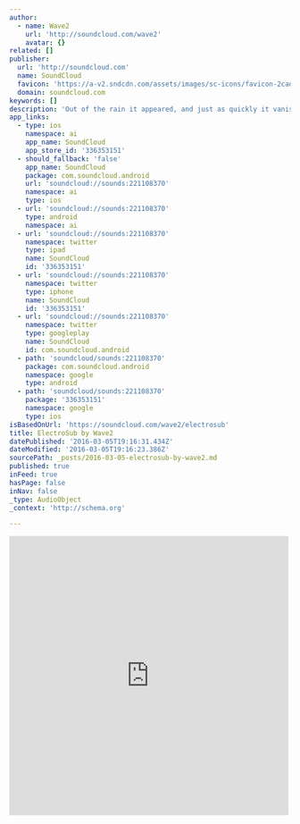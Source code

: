 ```yaml
---
author:
  - name: Wave2
    url: 'http://soundcloud.com/wave2'
    avatar: {}
related: []
publisher:
  url: 'http://soundcloud.com'
  name: SoundCloud
  favicon: 'https://a-v2.sndcdn.com/assets/images/sc-icons/favicon-2cadd14b.ico'
  domain: soundcloud.com
keywords: []
description: 'Out of the rain it appeared, and just as quickly it vanished...'
app_links:
  - type: ios
    namespace: ai
    app_name: SoundCloud
    app_store_id: '336353151'
  - should_fallback: 'false'
    app_name: SoundCloud
    package: com.soundcloud.android
    url: 'soundcloud://sounds:221108370'
    namespace: ai
    type: ios
  - url: 'soundcloud://sounds:221108370'
    type: android
    namespace: ai
  - url: 'soundcloud://sounds:221108370'
    namespace: twitter
    type: ipad
    name: SoundCloud
    id: '336353151'
  - url: 'soundcloud://sounds:221108370'
    namespace: twitter
    type: iphone
    name: SoundCloud
    id: '336353151'
  - url: 'soundcloud://sounds:221108370'
    namespace: twitter
    type: googleplay
    name: SoundCloud
    id: com.soundcloud.android
  - path: 'soundcloud/sounds:221108370'
    package: com.soundcloud.android
    namespace: google
    type: android
  - path: 'soundcloud/sounds:221108370'
    package: '336353151'
    namespace: google
    type: ios
isBasedOnUrl: 'https://soundcloud.com/wave2/electrosub'
title: ElectroSub by Wave2
datePublished: '2016-03-05T19:16:31.434Z'
dateModified: '2016-03-05T19:16:23.386Z'
sourcePath: _posts/2016-03-05-electrosub-by-wave2.md
published: true
inFeed: true
hasPage: false
inNav: false
_type: AudioObject
_context: 'http://schema.org'

---
```

<iframe src="https://cdn.embedly.com/widgets/media.html?src=https%3A%2F%2Fw.soundcloud.com%2Fplayer%2F%3Fvisual%3Dtrue%26url%3Dhttp%253A%252F%252Fapi.soundcloud.com%252Ftracks%252F221108370%26show_artwork%3Dtrue&amp;url=https%3A%2F%2Fsoundcloud.com%2Fwave2%2Felectrosub&amp;image=http%3A%2F%2Fi1.sndcdn.com%2Fartworks-000127649165-6xkhoj-t500x500.jpg&amp;key=b7d04c9b404c499eba89ee7072e1c4f7&amp;type=text%2Fhtml&amp;schema=soundcloud" width="500" height="500" scrolling="no" frameborder="0" allowfullscreen="allowfullscreen" style=""></iframe>